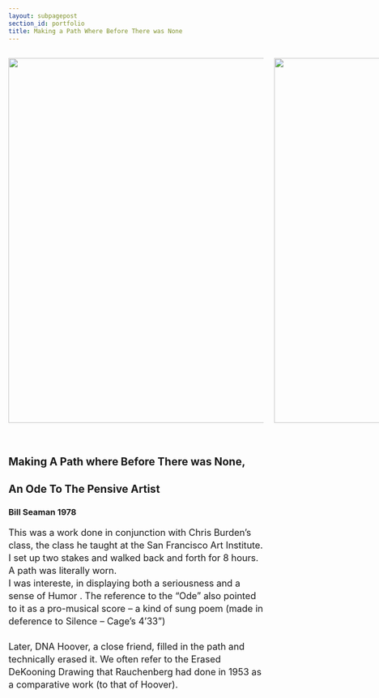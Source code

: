 ```yaml
---
layout: subpagepost
section_id: portfolio
title: Making a Path Where Before There was None
---
```

<br>
<div class="full" >
    <div class="row">
        <div class="large-12 large-centered columns">
            <img src="../images/portfolio/Making a path.jpg" width="720px">
            <img src="../images/portfolio/MakingAPath.jpg" width="720px">
            <p>• 1979   Device for Architectural Inversion - proto-locative media</p>
        </div>
    </div>
<br>
<br>
<div class="Text_works">
<div class="Text_title_works">
<h2>Making A Path where Before There was None,</h2>
<h2>An Ode To The Pensive Artist</h2>
<h3>Bill Seaman 1978</h3>
<p style="line-height:25px; font-size: 18px">
    This was a work done in conjunction with Chris Burden’s class, the class he taught at the San Francisco Art Institute. 
    <br>
    I set up two stakes and walked back and forth for 8 hours. A path was literally worn. 
    <br>
    I was intereste, in displaying both a seriousness and a sense of Humor . The reference to the “Ode” also pointed to it as a pro-musical score – a kind of sung poem (made in deference to Silence – Cage’s 4’33”)
    <br>
    <br>
    Later, DNA  Hoover, a close friend, filled in the path and technically erased it. We often refer to the Erased DeKooning Drawing that Rauchenberg had done in 1953 as a comparative work (to that of Hoover).  
</p>
<br>
</div>
</div>
</div>